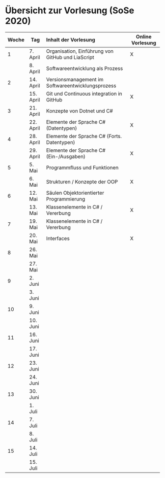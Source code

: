 # Übersicht zur Vorlesung (SoSe 2020)

| Woche | Tag       | Inhalt der Vorlesung                              | Online Vorlesung |
|:----- | --------- |:------------------------------------------------- | ---------------- |
| 1     | 7. April  | Organisation, Einführung von GitHub und LiaScript | X                |
|       | 8. April  | Softwareentwicklung als Prozess                   |                  |
| 2     | 14. April | Versionsmanagement im Softwareentwicklungsprozess |                  |
|       | 15. April | Git und Continuous integration in GitHub          | X                |
| 3     | 21. April | Konzepte von Dotnet und C#                        |                  |
|       | 22. April | Elemente der Sprache C# (Datentypen)              | X                |
| 4     | 28. April | Elemente der Sprache C# (Forts. Datentypen)       |                  |
|       | 29. April | Elemente der Sprache C# (Ein-/Ausgaben)           | X                |
| 5     | 5. Mai    | Programmfluss und Funktionen                      |                  |
|       | 6. Mai    | Strukturen / Konzepte der OOP                     | X                |
| 6     | 12. Mai   | Säulen Objektorientierter Programmierung          |                  |
|       | 13. Mai   | Klassenelemente in C#  / Vererbung                | X                |
| 7     | 19. Mai   | Klassenelemente in C#  / Vererbung                |                  |
|       | 20. Mai   | Interfaces                                        | X                |
| 8     | 26. Mai   |                                                   |                  |
|       | 27. Mai   |                                                   |                  |
| 9     | 2. Juni   |                                                   |                  |
|       | 3. Juni   |                                                   |                  |
| 10    | 9. Juni   |                                                   |                  |
|       | 10. Juni  |                                                   |                  |
| 11    | 16. Juni  |                                                   |                  |
|       | 17. Juni  |                                                   |                  |
| 12    | 23. Juni  |                                                   |                  |
|       | 24. Juni  |                                                   |                  |
| 13    | 30. Juni  |                                                   |                  |
|       | 1. Juli   |                                                   |                  |
| 14    | 7. Juli   |                                                   |                  |
|       | 8. Juli   |                                                   |                  |
| 15    | 14. Juli  |                                                   |                  |
|       | 15. Juli  |                                                   |                  |
